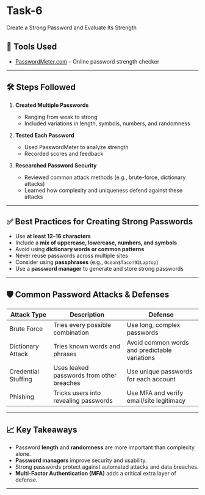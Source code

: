 # Task-6
Create a Strong Password and Evaluate Its Strength

## 🧪 Tools Used
- [PasswordMeter.com](https://passwordmeter.com) – Online password strength checker

---

## 🛠️ Steps Followed

1. **Created Multiple Passwords**
   - Ranging from weak to strong
   - Included variations in length, symbols, numbers, and randomness

2. **Tested Each Password**
   - Used PasswordMeter to analyze strength
   - Recorded scores and feedback

3. **Researched Password Security**
   - Reviewed common attack methods (e.g., brute-force, dictionary attacks)
   - Learned how complexity and uniqueness defend against these attacks

---

## ✅ Best Practices for Creating Strong Passwords

- Use **at least 12–16 characters**
- Include a **mix of uppercase, lowercase, numbers, and symbols**
- Avoid using **dictionary words or common patterns**
- Never reuse passwords across multiple sites
- Consider using **passphrases** (e.g., `Ocean$Taco!92Laptop`)
- Use a **password manager** to generate and store strong passwords

---

## 🛡️ Common Password Attacks & Defenses

| Attack Type        | Description                                     | Defense                                                  |
|--------------------|-------------------------------------------------|----------------------------------------------------------|
| Brute Force        | Tries every possible combination                | Use long, complex passwords                              |
| Dictionary Attack  | Tries known words and phrases                   | Avoid common words and predictable variations            |
| Credential Stuffing| Uses leaked passwords from other breaches       | Use unique passwords for each account                    |
| Phishing           | Tricks users into revealing passwords           | Use MFA and verify email/site legitimacy                 |

---

## 📈 Key Takeaways

- Password **length** and **randomness** are more important than complexity alone.
- **Password managers** improve security and usability.
- Strong passwords protect against automated attacks and data breaches.
- **Multi-Factor Authentication (MFA)** adds a critical extra layer of defense.

---
